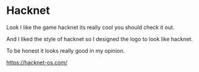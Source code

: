 # Hacknet
Look I like the game hacknet its really cool you should check it out.

And I liked the style of hacknet so I designed the logo to look like hacknet.

To be honest it looks really good in my opinion.

https://hacknet-os.com/